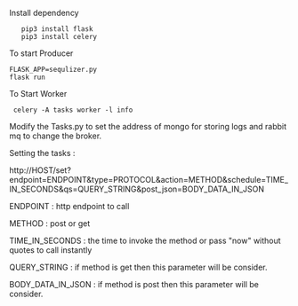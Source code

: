 Install dependency
       
       pip3 install flask
       pip3 install celery


To start Producer 

    FLASK_APP=sequlizer.py
    flask run
    
To Start Worker
            
     celery -A tasks worker -l info
    
    
Modify the Tasks.py to set the address of mongo for storing logs and rabbit mq to change the broker.

Setting the tasks : 


http://HOST/set?endpoint=ENDPOINT&type=PROTOCOL&action=METHOD&schedule=TIME_IN_SECONDS&qs=QUERY_STRING&post_json=BODY_DATA_IN_JSON

ENDPOINT : http endpoint to call

METHOD : post or get

TIME_IN_SECONDS : the time to invoke the method or pass "now" without quotes to call instantly

QUERY_STRING : if method is get then this parameter will be consider.

BODY_DATA_IN_JSON : if method is post then this parameter will be consider.
